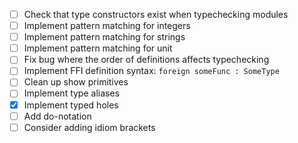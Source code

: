 - [ ] Check that type constructors exist when typechecking modules
- [ ] Implement pattern matching for integers
- [ ] Implement pattern matching for strings
- [ ] Implement pattern matching for unit
- [ ] Fix bug where the order of definitions affects typechecking
- [ ] Implement FFI definition syntax: `foreign someFunc : SomeType`
- [ ] Clean up show primitives
- [ ] Implement type aliases
- [x] Implement typed holes
- [ ] Add do-notation
- [ ] Consider adding idiom brackets
